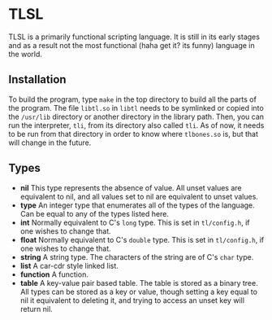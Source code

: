 TLSL
====
TLSL is a primarily functional scripting language. It is still in its early
stages and as a result not the most functional (haha get it? its funny) language
in the world.

Installation
------------
To build the program, type `make` in the top directory to build all the parts of
the program. The file `libtl.so` in `libtl` needs to be symlinked or copied into
the `/usr/lib` directory or another directory in the library path. Then, you can
run the interpreter, `tli`, from its directory also called `tli`. As of now, it
needs to be run from that directory in order to know where `tlbones.so` is, but
that will change in the future.

Types
-----
* **nil**
  This type represents the absence of value. All unset values are equivalent
  to nil, and all values set to nil are equivalent to unset values.
* **type**
  An integer type that enumerates all of the types of the language. Can be
  equal to any of the types listed here.
* **int**
  Normally equivalent to C's `long` type. This is set in `tl/config.h`, if one
  wishes to change that.
* **float**
  Normally equivalent to C's `double` type. This is set in `tl/config.h`, if one
  wishes to change that.
* **string**
  A string type. The characters of the string are of C's `char` type.
* **list**
   A car-cdr style linked list.
* **function**
   A function.
* **table**
   A key-value pair based table. The table is stored as a binary tree. All types
   can be stored as a key or value, though setting a key equal to nil it
   equivalent to deleting it, and trying to access an unset key will return nil.
